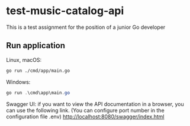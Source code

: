 # test-music-catalog-api
This is a test assignment for the position of a junior Go developer

## Run application

Linux, macOS:
```bash
go run ./cmd/app/main.go
```

Windows:
```powershell
go run .\cmd\app\main.go
```

Swagger UI:
if you want to view the API documentation in a browser, you can use the following link.
(You can configure port number in the configuration file .env)
[http://localhost:8080/swagger/index.html](http://localhost:8080/swagger/index.html)